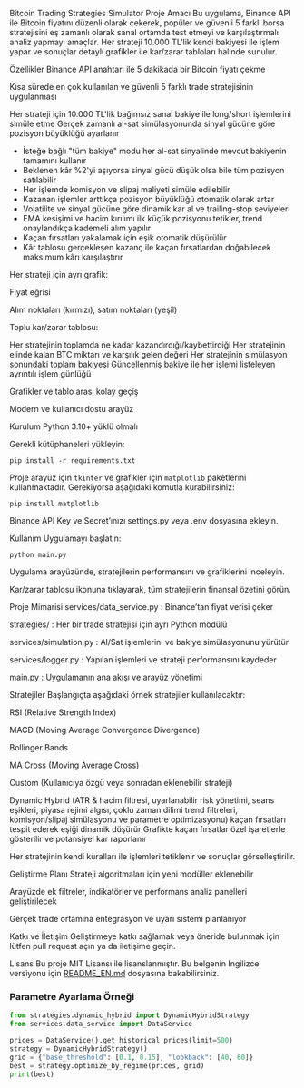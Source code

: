 Bitcoin Trading Strategies Simulator
Proje Amacı
Bu uygulama, Binance API ile Bitcoin fiyatını düzenli olarak çekerek, popüler ve güvenli 5 farklı borsa stratejisini eş zamanlı olarak sanal ortamda test etmeyi ve karşılaştırmalı analiz yapmayı amaçlar. Her strateji 10.000 TL'lik kendi bakiyesi ile işlem yapar ve sonuçlar detaylı grafikler ile kar/zarar tabloları halinde sunulur.

Özellikler
Binance API anahtarı ile 5 dakikada bir Bitcoin fiyatı çekme

Kısa sürede en çok kullanılan ve güvenli 5 farklı trade stratejisinin uygulanması

Her strateji için 10.000 TL'lik bağımsız sanal bakiye ile long/short işlemlerini simüle etme
Gerçek zamanlı al-sat simülasyonunda sinyal gücüne göre pozisyon büyüklüğü ayarlanır
- İsteğe bağlı "tüm bakiye" modu her al-sat sinyalinde mevcut bakiyenin tamamını kullanır
- Beklenen kâr %2'yi aşıyorsa sinyal gücü düşük olsa bile tüm pozisyon satılabilir
- Her işlemde komisyon ve slipaj maliyeti simüle edilebilir
- Kazanan işlemler arttıkça pozisyon büyüklüğü otomatik olarak artar
- Volatilite ve sinyal gücüne göre dinamik kar al ve trailing-stop seviyeleri
- EMA kesişimi ve hacim kırılımı ilk küçük pozisyonu tetikler, trend
  onaylandıkça kademeli alım yapılır
- Kaçan fırsatları yakalamak için eşik otomatik düşürülür
- Kâr tablosu gerçekleşen kazanç ile kaçan fırsatlardan doğabilecek maksimum kârı karşılaştırır

Her strateji için ayrı grafik:

Fiyat eğrisi

Alım noktaları (kırmızı), satım noktaları (yeşil)

Toplu kar/zarar tablosu:

Her stratejinin toplamda ne kadar kazandırdığı/kaybettirdiği
Her stratejinin elinde kalan BTC miktarı ve karşılık gelen değeri
Her stratejinin simülasyon sonundaki toplam bakiyesi
Güncellenmiş bakiye ile her işlemi listeleyen ayrıntılı işlem günlüğü

Grafikler ve tablo arası kolay geçiş

Modern ve kullanıcı dostu arayüz

Kurulum
Python 3.10+ yüklü olmalı

Gerekli kütüphaneleri yükleyin:
```
pip install -r requirements.txt
```
Proje arayüz için `tkinter` ve grafikler için `matplotlib` paketlerini
kullanmaktadır. Gerekiyorsa aşağıdaki komutla kurabilirsiniz:
```
pip install matplotlib
```
Binance API Key ve Secret’ınızı settings.py veya .env dosyasına ekleyin.

Kullanım
Uygulamayı başlatın:
```
python main.py
```
Uygulama arayüzünde, stratejilerin performansını ve grafiklerini inceleyin.

Kar/zarar tablosu ikonuna tıklayarak, tüm stratejilerin finansal özetini görün.

Proje Mimarisi
services/data_service.py : Binance’tan fiyat verisi çeker

strategies/ : Her bir trade stratejisi için ayrı Python modülü

services/simulation.py : Al/Sat işlemlerini ve bakiye simülasyonunu yürütür

services/logger.py : Yapılan işlemleri ve strateji performansını kaydeder

main.py : Uygulamanın ana akışı ve arayüz yönetimi

Stratejiler
Başlangıçta aşağıdaki örnek stratejiler kullanılacaktır:

RSI (Relative Strength Index)

MACD (Moving Average Convergence Divergence)

Bollinger Bands

MA Cross (Moving Average Cross)

Custom (Kullanıcıya özgü veya sonradan eklenebilir strateji)

Dynamic Hybrid (ATR & hacim filtresi, uyarlanabilir risk yönetimi, seans
eşikleri, piyasa rejimi algısı, çoklu zaman dilimi trend filtreleri, komisyon/slipaj simülasyonu ve parametre optimizasyonu)
kaçan fırsatları tespit ederek eşiği dinamik düşürür
Grafikte kaçan fırsatlar özel işaretlerle gösterilir ve potansiyel kar raporlanır

Her stratejinin kendi kuralları ile işlemleri tetiklenir ve sonuçlar görselleştirilir.

Geliştirme Planı
Strateji algoritmaları için yeni modüller eklenebilir

Arayüzde ek filtreler, indikatörler ve performans analiz panelleri geliştirilecek

Gerçek trade ortamına entegrasyon ve uyarı sistemi planlanıyor

Katkı ve İletişim
Geliştirmeye katkı sağlamak veya öneride bulunmak için lütfen pull request açın ya da iletişime geçin.

Lisans
Bu proje MIT Lisansı ile lisanslanmıştır.
Bu belgenin Ingilizce versiyonu için [README_EN.md](README_EN.md) dosyasına bakabilirsiniz.

### Parametre Ayarlama Örneği
```python
from strategies.dynamic_hybrid import DynamicHybridStrategy
from services.data_service import DataService

prices = DataService().get_historical_prices(limit=500)
strategy = DynamicHybridStrategy()
grid = {"base_threshold": [0.1, 0.15], "lookback": [40, 60]}
best = strategy.optimize_by_regime(prices, grid)
print(best)
```
